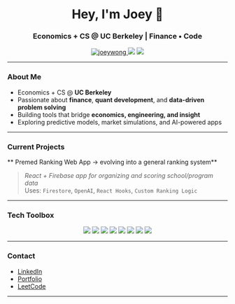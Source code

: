 <h1 align="center">Hey, I'm Joey 👋</h1>
<h3 align="center">Economics + CS @ UC Berkeley | Finance • Code</h3>

<p align="center">
  <a href="https://github.com/joeywong">
    <img src="https://komarev.com/ghpvc/?username=joeywong&label=Profile%20views&color=0e75b6&style=flat" alt="joeywong" />
  </a>
  <img src="https://img.shields.io/badge/Full--Stack%20Programmer-%2300C49A?style=flat-square&logo=codeforces&logoColor=white" />
  <img src="https://img.shields.io/badge/Finance%20Enthusiast-%23FFD700?style=flat-square&logo=money&logoColor=black" />
</p>

---

### About Me

- Economics + CS @ **UC Berkeley**  
- Passionate about **finance**, **quant development**, and **data-driven problem solving**
- Building tools that bridge **economics, engineering, and insight**
- Exploring predictive models, market simulations, and AI-powered apps

---

### Current Projects

** Premed Ranking Web App → evolving into a general ranking system**  
> *React + Firebase app for organizing and scoring school/program data*  
> Uses: `Firestore`, `OpenAI`, `React Hooks`, `Custom Ranking Logic`

---

### Tech Toolbox

<p align="center">
  <img src="https://img.shields.io/badge/Python-3776AB?style=for-the-badge&logo=python&logoColor=white" />
  <img src="https://img.shields.io/badge/R-276DC3?style=for-the-badge&logo=r&logoColor=white" />
  <img src="https://img.shields.io/badge/React-20232A?style=for-the-badge&logo=react&logoColor=61DAFB" />
  <img src="https://img.shields.io/badge/Firebase-FFCA28?style=for-the-badge&logo=firebase&logoColor=black" />
  <img src="https://img.shields.io/badge/PostgreSQL-336791?style=for-the-badge&logo=postgresql&logoColor=white" />
  <img src="https://img.shields.io/badge/Vite-646CFF?style=for-the-badge&logo=vite&logoColor=white" />
  <img src="https://img.shields.io/badge/Java-007396?style=for-the-badge&logo=java&logoColor=white" />
  <img src="https://img.shields.io/badge/JavaScript-F7DF1E?style=for-the-badge&logo=javascript&logoColor=black" />
</p>

---

### Contact

- [LinkedIn](https://www.linkedin.com/in/joey-wong-7a572526a/)
- [Portfolio](https://jwxng.com)
- [LeetCode](https://leetcode.com/u/jwong05/)

---

